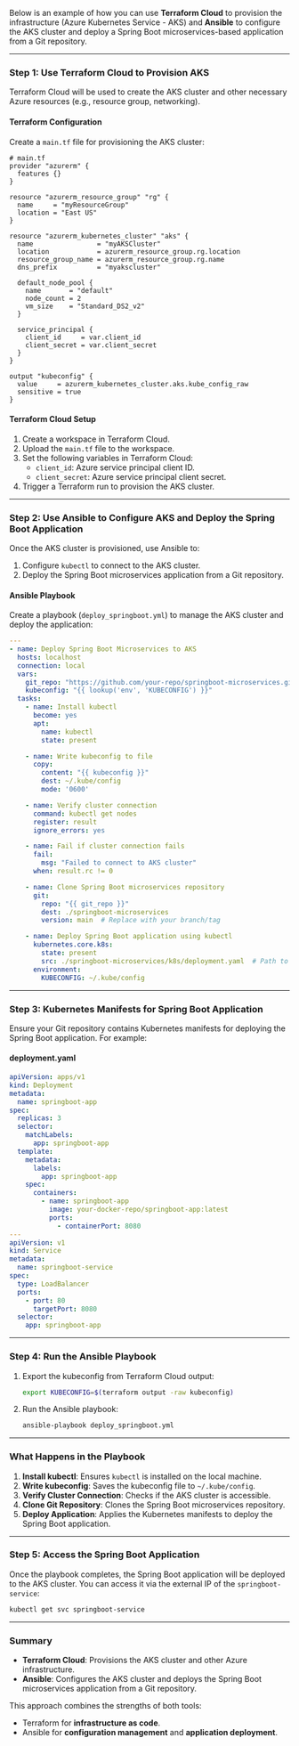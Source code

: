 Below is an example of how you can use **Terraform Cloud** to provision the infrastructure (Azure Kubernetes Service - AKS) and **Ansible** to configure the AKS cluster and deploy a Spring Boot microservices-based application from a Git repository.

---

### **Step 1: Use Terraform Cloud to Provision AKS**
Terraform Cloud will be used to create the AKS cluster and other necessary Azure resources (e.g., resource group, networking).

#### **Terraform Configuration**
Create a `main.tf` file for provisioning the AKS cluster:

```hcl
# main.tf
provider "azurerm" {
  features {}
}

resource "azurerm_resource_group" "rg" {
  name     = "myResourceGroup"
  location = "East US"
}

resource "azurerm_kubernetes_cluster" "aks" {
  name                = "myAKSCluster"
  location            = azurerm_resource_group.rg.location
  resource_group_name = azurerm_resource_group.rg.name
  dns_prefix          = "myakscluster"

  default_node_pool {
    name       = "default"
    node_count = 2
    vm_size    = "Standard_DS2_v2"
  }

  service_principal {
    client_id     = var.client_id
    client_secret = var.client_secret
  }
}

output "kubeconfig" {
  value     = azurerm_kubernetes_cluster.aks.kube_config_raw
  sensitive = true
}
```

#### **Terraform Cloud Setup**
1. Create a workspace in Terraform Cloud.
2. Upload the `main.tf` file to the workspace.
3. Set the following variables in Terraform Cloud:
   - `client_id`: Azure service principal client ID.
   - `client_secret`: Azure service principal client secret.
4. Trigger a Terraform run to provision the AKS cluster.

---

### **Step 2: Use Ansible to Configure AKS and Deploy the Spring Boot Application**
Once the AKS cluster is provisioned, use Ansible to:
1. Configure `kubectl` to connect to the AKS cluster.
2. Deploy the Spring Boot microservices application from a Git repository.

#### **Ansible Playbook**
Create a playbook (`deploy_springboot.yml`) to manage the AKS cluster and deploy the application:

```yaml
---
- name: Deploy Spring Boot Microservices to AKS
  hosts: localhost
  connection: local
  vars:
    git_repo: "https://github.com/your-repo/springboot-microservices.git"
    kubeconfig: "{{ lookup('env', 'KUBECONFIG') }}"
  tasks:
    - name: Install kubectl
      become: yes
      apt:
        name: kubectl
        state: present

    - name: Write kubeconfig to file
      copy:
        content: "{{ kubeconfig }}"
        dest: ~/.kube/config
        mode: '0600'

    - name: Verify cluster connection
      command: kubectl get nodes
      register: result
      ignore_errors: yes

    - name: Fail if cluster connection fails
      fail:
        msg: "Failed to connect to AKS cluster"
      when: result.rc != 0

    - name: Clone Spring Boot microservices repository
      git:
        repo: "{{ git_repo }}"
        dest: ./springboot-microservices
        version: main  # Replace with your branch/tag

    - name: Deploy Spring Boot application using kubectl
      kubernetes.core.k8s:
        state: present
        src: ./springboot-microservices/k8s/deployment.yaml  # Path to your Kubernetes manifests
      environment:
        KUBECONFIG: ~/.kube/config
```

---

### **Step 3: Kubernetes Manifests for Spring Boot Application**
Ensure your Git repository contains Kubernetes manifests for deploying the Spring Boot application. For example:

#### **deployment.yaml**
```yaml
apiVersion: apps/v1
kind: Deployment
metadata:
  name: springboot-app
spec:
  replicas: 3
  selector:
    matchLabels:
      app: springboot-app
  template:
    metadata:
      labels:
        app: springboot-app
    spec:
      containers:
        - name: springboot-app
          image: your-docker-repo/springboot-app:latest
          ports:
            - containerPort: 8080
---
apiVersion: v1
kind: Service
metadata:
  name: springboot-service
spec:
  type: LoadBalancer
  ports:
    - port: 80
      targetPort: 8080
  selector:
    app: springboot-app
```

---

### **Step 4: Run the Ansible Playbook**
1. Export the kubeconfig from Terraform Cloud output:
   ```bash
   export KUBECONFIG=$(terraform output -raw kubeconfig)
   ```
2. Run the Ansible playbook:
   ```bash
   ansible-playbook deploy_springboot.yml
   ```

---

### **What Happens in the Playbook**
1. **Install kubectl**: Ensures `kubectl` is installed on the local machine.
2. **Write kubeconfig**: Saves the kubeconfig file to `~/.kube/config`.
3. **Verify Cluster Connection**: Checks if the AKS cluster is accessible.
4. **Clone Git Repository**: Clones the Spring Boot microservices repository.
5. **Deploy Application**: Applies the Kubernetes manifests to deploy the Spring Boot application.

---

### **Step 5: Access the Spring Boot Application**
Once the playbook completes, the Spring Boot application will be deployed to the AKS cluster. You can access it via the external IP of the `springboot-service`:

```bash
kubectl get svc springboot-service
```

---

### **Summary**
- **Terraform Cloud**: Provisions the AKS cluster and other Azure infrastructure.
- **Ansible**: Configures the AKS cluster and deploys the Spring Boot microservices application from a Git repository.

This approach combines the strengths of both tools:
- Terraform for **infrastructure as code**.
- Ansible for **configuration management** and **application deployment**.

